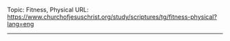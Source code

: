 Topic: Fitness, Physical
URL: https://www.churchofjesuschrist.org/study/scriptures/tg/fitness-physical?lang=eng

---

